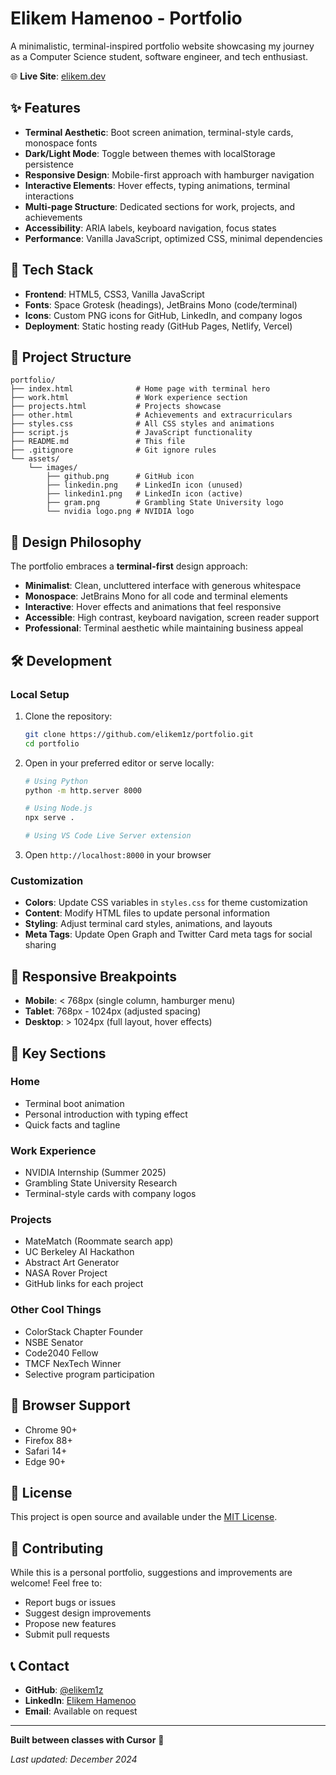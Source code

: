 # Elikem Hamenoo - Portfolio

A minimalistic, terminal-inspired portfolio website showcasing my journey as a Computer Science student, software engineer, and tech enthusiast.

🌐 **Live Site**: [elikem.dev](https://elikem.dev)

## ✨ Features

- **Terminal Aesthetic**: Boot screen animation, terminal-style cards, monospace fonts
- **Dark/Light Mode**: Toggle between themes with localStorage persistence
- **Responsive Design**: Mobile-first approach with hamburger navigation
- **Interactive Elements**: Hover effects, typing animations, terminal interactions
- **Multi-page Structure**: Dedicated sections for work, projects, and achievements
- **Accessibility**: ARIA labels, keyboard navigation, focus states
- **Performance**: Vanilla JavaScript, optimized CSS, minimal dependencies

## 🚀 Tech Stack

- **Frontend**: HTML5, CSS3, Vanilla JavaScript
- **Fonts**: Space Grotesk (headings), JetBrains Mono (code/terminal)
- **Icons**: Custom PNG icons for GitHub, LinkedIn, and company logos
- **Deployment**: Static hosting ready (GitHub Pages, Netlify, Vercel)

## 📁 Project Structure

```
portfolio/
├── index.html              # Home page with terminal hero
├── work.html               # Work experience section
├── projects.html           # Projects showcase
├── other.html              # Achievements and extracurriculars
├── styles.css              # All CSS styles and animations
├── script.js               # JavaScript functionality
├── README.md               # This file
├── .gitignore              # Git ignore rules
└── assets/
    └── images/
        ├── github.png      # GitHub icon
        ├── linkedin.png    # LinkedIn icon (unused)
        ├── linkedin1.png   # LinkedIn icon (active)
        ├── gram.png        # Grambling State University logo
        └── nvidia logo.png # NVIDIA logo
```

## 🎨 Design Philosophy

The portfolio embraces a **terminal-first** design approach:

- **Minimalist**: Clean, uncluttered interface with generous whitespace
- **Monospace**: JetBrains Mono for all code and terminal elements
- **Interactive**: Hover effects and animations that feel responsive
- **Accessible**: High contrast, keyboard navigation, screen reader support
- **Professional**: Terminal aesthetic while maintaining business appeal

## 🛠️ Development

### Local Setup

1. Clone the repository:
   ```bash
   git clone https://github.com/elikem1z/portfolio.git
   cd portfolio
   ```

2. Open in your preferred editor or serve locally:
   ```bash
   # Using Python
   python -m http.server 8000
   
   # Using Node.js
   npx serve .
   
   # Using VS Code Live Server extension
   ```

3. Open `http://localhost:8000` in your browser

### Customization

- **Colors**: Update CSS variables in `styles.css` for theme customization
- **Content**: Modify HTML files to update personal information
- **Styling**: Adjust terminal card styles, animations, and layouts
- **Meta Tags**: Update Open Graph and Twitter Card meta tags for social sharing

## 📱 Responsive Breakpoints

- **Mobile**: < 768px (single column, hamburger menu)
- **Tablet**: 768px - 1024px (adjusted spacing)
- **Desktop**: > 1024px (full layout, hover effects)

## 🎯 Key Sections

### Home
- Terminal boot animation
- Personal introduction with typing effect
- Quick facts and tagline

### Work Experience
- NVIDIA Internship (Summer 2025)
- Grambling State University Research
- Terminal-style cards with company logos

### Projects
- MateMatch (Roommate search app)
- UC Berkeley AI Hackathon
- Abstract Art Generator
- NASA Rover Project
- GitHub links for each project

### Other Cool Things
- ColorStack Chapter Founder
- NSBE Senator
- Code2040 Fellow
- TMCF NexTech Winner
- Selective program participation

## 🔧 Browser Support

- Chrome 90+
- Firefox 88+
- Safari 14+
- Edge 90+

## 📄 License

This project is open source and available under the [MIT License](LICENSE).

## 🤝 Contributing

While this is a personal portfolio, suggestions and improvements are welcome! Feel free to:

- Report bugs or issues
- Suggest design improvements
- Propose new features
- Submit pull requests

## 📞 Contact

- **GitHub**: [@elikem1z](https://github.com/elikem1z)
- **LinkedIn**: [Elikem Hamenoo](https://linkedin.com/in/elikemhamenoo/)
- **Email**: Available on request

---

**Built between classes with Cursor** 🚀

*Last updated: December 2024*
